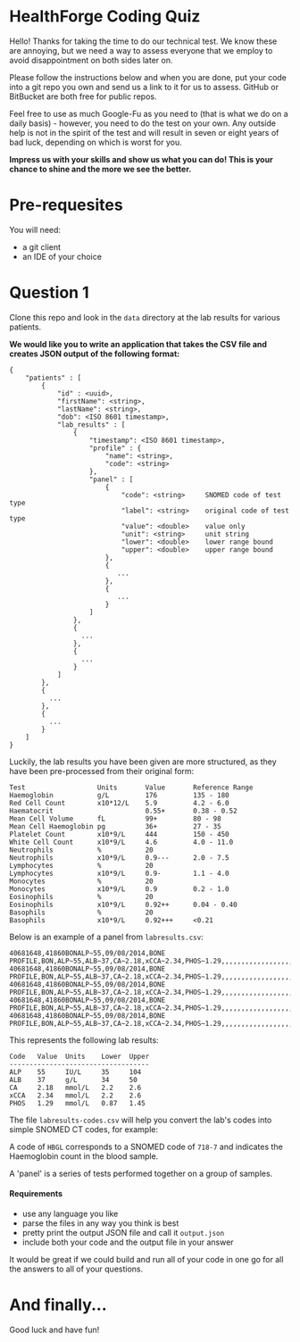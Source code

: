 # HealthForge Coding Quiz

Hello! Thanks for taking the time to do our technical test. We know these are annoying, but we need a way to assess everyone that we employ to avoid disappointment on both sides later on.

Please follow the instructions below and when you are done, put your code into a git repo you own and send us a link to it for us to assess. GitHub or BitBucket are both free for public repos.

Feel free to use as much Google-Fu as you need to (that is what we do on a daily basis) - however, you need to do the test on your own. Any outside help is not in the spirit of the test and will result in seven or eight years of bad luck, depending on which is worst for you.

**Impress us with your skills and show us what you can do! This is your chance to shine and the more we see the better.**

# Pre-requesites

You will need:

- a git client
- an IDE of your choice

# Question 1

Clone this repo and look in the `data` directory at the lab results for various patients.

**We would like you to write an application that takes the CSV file and creates
JSON output of the following format:**

    {
        "patients" : [
            {
                "id" : <uuid>,
                "firstName": <string>,
                "lastName": <string>,
                "dob": <ISO 8601 timestamp>,
                "lab_results" : [
                    {
                        "timestamp": <ISO 8601 timestamp>,
                        "profile" : {
                            "name": <string>,
                            "code": <string>
                        },
                        "panel" : [
                            {
                                "code": <string>     SNOMED code of test type
                                "label": <string>    original code of test type
                                "value": <double>    value only
                                "unit": <string>     unit string
                                "lower": <double>    lower range bound
                                "upper": <double>    upper range bound
                            },
                            {
                               ...
                            },
                            {
                               ...
                            }
                        ]
                    },
                    {
                      ...
                    },
                    {
                      ...
                    }
                ]
            },
            {
              ...
            },
            {
              ...
            }
        ]
    }

Luckily, the lab results you have been given are more structured, as they have been pre-processed from their original form:

```
Test                  Units       Value       Reference Range
Haemoglobin           g/L         176         135 - 180
Red Cell Count        x10*12/L    5.9         4.2 - 6.0
Haematocrit                       0.55+       0.38 - 0.52
Mean Cell Volume      fL          99+         80 - 98
Mean Cell Haemoglobin pg          36+         27 - 35
Platelet Count        x10*9/L     444         150 - 450
White Cell Count      x10*9/L     4.6         4.0 - 11.0
Neutrophils           %           20
Neutrophils           x10*9/L     0.9---      2.0 - 7.5
Lymphocytes           %           20
Lymphocytes           x10*9/L     0.9-        1.1 - 4.0
Monocytes             %           20
Monocytes             x10*9/L     0.9         0.2 - 1.0
Eosinophils           %           20
Eosinophils           x10*9/L     0.92++      0.04 - 0.40
Basophils             %           20
Basophils             x10*9/L     0.92+++     <0.21
```

Below is an example of a panel from `labresults.csv`:

```
40681648,41860BONALP~55,09/08/2014,BONE PROFILE,BON,ALP~55,ALB~37,CA~2.18,xCCA~2.34,PHOS~1.29,,,,,,,,,,,,,,,,,,,,,ALP,IU/L,35,104
40681648,41860BONALP~55,09/08/2014,BONE PROFILE,BON,ALP~55,ALB~37,CA~2.18,xCCA~2.34,PHOS~1.29,,,,,,,,,,,,,,,,,,,,,ALB,g/L,34,50
40681648,41860BONALP~55,09/08/2014,BONE PROFILE,BON,ALP~55,ALB~37,CA~2.18,xCCA~2.34,PHOS~1.29,,,,,,,,,,,,,,,,,,,,,CA,mmol/L,2.2,2.6
40681648,41860BONALP~55,09/08/2014,BONE PROFILE,BON,ALP~55,ALB~37,CA~2.18,xCCA~2.34,PHOS~1.29,,,,,,,,,,,,,,,,,,,,,xCCA,mmol/L,2.2,2.6
40681648,41860BONALP~55,09/08/2014,BONE PROFILE,BON,ALP~55,ALB~37,CA~2.18,xCCA~2.34,PHOS~1.29,,,,,,,,,,,,,,,,,,,,,PHOS,mmol/L,0.87,1.45
```

This represents the following lab results:

```
Code   Value  Units    Lower  Upper
-----------------------------------
ALP    55     IU/L     35     104
ALB    37     g/L      34     50
CA     2.18   mmol/L   2.2    2.6
xCCA   2.34   mmol/L   2.2    2.6
PHOS   1.29   mmol/L   0.87   1.45
```

The file `labresults-codes.csv` will help you convert the lab's codes into simple SNOMED CT codes, for example:

A code of `HBGL` corresponds to a SNOMED code of `718-7` and indicates the Haemoglobin count in the blood sample.

A 'panel' is a series of tests performed together on a group of samples.

#### Requirements

- use any language you like
- parse the files in any way you think is best
- pretty print the output JSON file and call it `output.json`
- include both your code and the output file in your answer

It would be great if we could build and run all of your code in one go for all the answers to all of your questions.

# And finally...

Good luck and have fun!